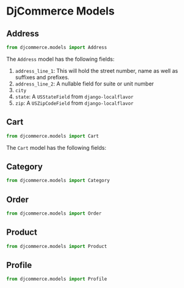 # DjCommerce Models

## Address
```python
from djcommerce.models import Address
```

The `Address` model has the following fields:
1. `address_line_1`: This will hold the street number, name as well as suffixes and prefixes.
2. `address_line_2`: A nullable field for suite or unit number
3. `city`
4. `state`: A `USStateField` from `django-localflavor`
5. `zip`: A `USZipCodeField` from `django-localflavor`

## Cart
```python
from djcommerce.models import Cart
```
The `Cart` model has the following fields:


## Category
```python
from djcommerce.models import Category
```

## Order
```python
from djcommerce.models import Order
```

## Product
```python
from djcommerce.models import Product
```

## Profile
```python
from djcommerce.models import Profile
```
